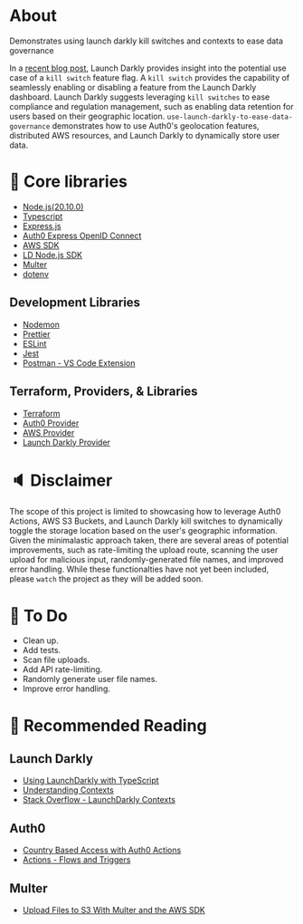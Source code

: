 # About
Demonstrates using launch darkly kill switches and contexts to ease data governance

In a [recent blog post](https://launchdarkly.com/blog/what-is-a-kill-switch-software-development/), Launch Darkly provides insight into the potential use case of a `kill switch` feature flag. A `kill switch` provides the capability of seamlessly enabling or disabling a feature from the Launch Darkly dashboard. Launch Darkly suggests leveraging `kill switches` to ease compliance and regulation management, such as enabling data retention for users based on their geographic location. `use-launch-darkly-to-ease-data-governance` demonstrates how to use Auth0's geolocation features, distributed AWS resources, and Launch Darkly to dynamically store user data.

# 🔧 Core libraries
- [Node.js(20.10.0)](https://nodejs.org/en)
- [Typescript](https://www.typescriptlang.org/)
- [Express.js](https://expressjs.com/)
- [Auth0 Express OpenID Connect](https://github.com/auth0/express-openid-connect)
- [AWS SDK](https://docs.aws.amazon.com/AWSJavaScriptSDK/v3/latest/)
- [LD Node.js SDK](https://docs.launchdarkly.com/sdk/server-side/node-js)
- [Multer](https://github.com/expressjs/multer)
- [dotenv](https://www.npmjs.com/package/dotenv)

## Development Libraries
- [Nodemon](https://nodemon.io/)
- [Prettier](https://prettier.io/)
- [ESLint](https://eslint.org/)
- [Jest](https://jestjs.io/)
- [Postman - VS Code Extension](https://marketplace.visualstudio.com/items?itemName=Postman.postman-for-vscode)

## Terraform, Providers, & Libraries
- [Terraform](https://developer.hashicorp.com/terraform/install)
- [Auth0 Provider](https://registry.terraform.io/providers/auth0/auth0/latest/docs)
- [AWS Provider](https://registry.terraform.io/providers/hashicorp/aws/latest/docs)
- [Launch Darkly Provider](https://registry.terraform.io/providers/launchdarkly/launchdarkly/latest/docs)

# 🔈 Disclaimer
The scope of this project is limited to showcasing how to leverage Auth0 Actions, AWS S3 Buckets, and Launch Darkly kill switches to dynamically toggle the storage location based on the user's geographic information. Given the minimalastic approach taken, there are several areas of potential improvements, such as rate-limiting the upload route, scanning the user upload for malicious input, randomly-generated file names, and improved error handling. While these functionalties have not yet been included, please `watch` the project as they will be added soon.

# 🚧 To Do
- Clean up.
- Add tests.
- Scan file uploads.
- Add API rate-limiting.
- Randomly generate user file names.
- Improve error handling. 

# 📘 Recommended Reading

## Launch Darkly
- [Using LaunchDarkly with TypeScript](https://launchdarkly.com/blog/using-launchdarkly-with-typescript/)
- [Understanding Contexts](https://docs.launchdarkly.com/home/contexts)
- [Stack Overflow - LaunchDarkly Contexts](https://stackoverflow.com/questions/71173548/how-are-users-identified-in-launchdarkly)

## Auth0
- [Country Based Access with Auth0 Actions](https://auth0.com/blog/country-based-access-with-auth0-actions/)
- [Actions - Flows and Triggers](https://auth0.com/docs/customize/actions/flows-and-triggers/login-flow/event-object)

## Multer
- [Upload Files to S3 With Multer and the AWS SDK](https://abbaslanbay.medium.com/uploading-files-to-aws-s3-with-multer-and-the-node-js-aws-sdk-7cad8dc87fc2)
